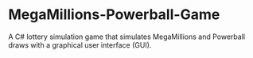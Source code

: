 # MegaMillions-Powerball-Game
A C# lottery simulation game that simulates MegaMillions and Powerball draws with a graphical user interface (GUI).
